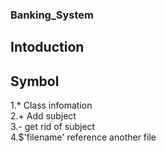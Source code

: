 ### Banking_System


## Intoduction


## Symbol
1.* Class infomation  
2.+ Add subject  
3.- get rid of subject  
4.$'filename' reference another file   
